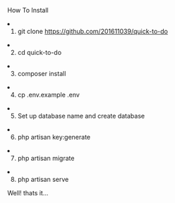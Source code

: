 <p> How To Install </p

   - 1. git clone https://github.com/201611039/quick-to-do

   - 2. cd quick-to-do
    
   - 3. composer install
    
   - 4. cp .env.example .env
    
   - 5. Set up database name and create database 
    
   - 6. php artisan key:generate
    
   - 7. php artisan migrate 
    
   - 8. php artisan serve 
 
    
<p> Well! thats it... </p>
